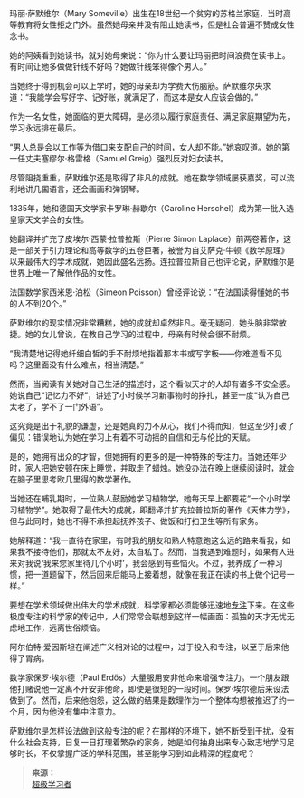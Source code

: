 玛丽·萨默维尔（Mary Someville）出生在18世纪一个贫穷的苏格兰家庭，当时高等教育将女性拒之门外。虽然她母亲并没有阻止她读书，但是社会普遍不赞成女性念书。

她的阿姨看到她读书，就对她母亲说：“你为什么要让玛丽把时间浪费在读书上。有时间让她多做做针线不好吗？她做针线笨得像个男人。”

当她终于得到机会可以上学时，她的母亲却为学费大伤脑筋。萨默维尔央求道：“我能学会写好字、记好账，就满足了，而这本是女人应该会做的。”

作为一名女性，她面临的更大障碍，是必须以履行家庭责任、满足家庭期望为先，学习永远排在最后。

“男人总是会以工作等为借口来支配自己的时间，女人却不能。”她哀叹道。她的第一任丈夫塞缪尔·格雷格（Samuel Greig）强烈反对妇女读书。


尽管阻挠重重，萨默维尔还是取得了非凡的成就。她在数学领域屡获嘉奖，可以流利地讲几国语言，还会画画和弹钢琴。

1835年，她和德国天文学家卡罗琳·赫歇尔（Caroline Herschel）成为第一批入选皇家天文学会的女性。

她翻译并扩充了皮埃尔·西蒙·拉普拉斯（Pierre Simon Laplace）前两卷著作，这是一部关于引力理论和高等数学的五卷巨著，被誉为自艾萨克·牛顿《数学原理》以来最伟大的学术成就，她因此盛名远扬。连拉普拉斯自己也评论说，萨默维尔是世界上唯一了解他作品的女性。

法国数学家西米恩·泊松（Simeon Poisson）曾经评论说：“在法国读得懂她的书的人不到20个。”


萨默维尔的现实情况非常糟糕，她的成就却卓然非凡。毫无疑问，她头脑非常敏捷。她的女儿曾说，在教自己学习的过程中，母亲有时候会很不耐烦。

“我清楚地记得她纤细白皙的手不耐烦地指着那本书或写字板——你难道看不见吗？这里面没有什么难点，相当清楚。”

然而，当阅读有关她对自己生活的描述时，这个看似天才的人却有诸多不安全感。她说自己“记忆力不好”，讲述了小时候学习新事物时的挣扎，甚至一度“认为自己太老了，学不了一门外语”。

这究竟是出于礼貌的谦虚，还是她真的力不从心，我们不得而知，但这至少打破了偏见：错误地认为她在学习上有着不可动摇的自信和无与伦比的天赋。


是的，她拥有出众的才智，但她拥有的更多的是一种特殊的专注力。当她还年少时，家人把她安顿在床上睡觉，并取走了蜡烛。她没办法在晚上继续阅读时，就会在脑子里思考欧几里得的数学著作。

当她还在哺乳期时，一位熟人鼓励她学习植物学，她每天早上都要花“一个小时学习植物学”。她取得了最伟大的成就，即翻译并扩充拉普拉斯的著作《天体力学》，但与此同时，她也不得不承担起抚养孩子、做饭和打扫卫生等所有家务。

她解释道：“我一直待在家里，有时我的朋友和熟人特意跑这么远的路来看我，如果我不接待他们，那就太不友好，太自私了。然而，当我遇到难题时，如果有人进来对我说‘我来您家里待几个小时’，我会感到有些恼火。不过，我养成了一种习惯，把一道题留下，然后回来后能马上接着想，就像在我正在读的书上做个记号一样。”


要想在学术领域做出伟大的学术成就，科学家都必须能够迅速地[专注](引用/资料/学习/专注.md?id=拖延)下来。在这些极度专注的科学家的传记中，人们常常会联想到这样一幅画面：孤独的天才无忧无虑地工作，远离世俗烦恼。

阿尔伯特·爱因斯坦在阐述广义相对论的过程中，过于投入和专注，以至于后来他得了胃病。

数学家保罗·埃尔德（Paul Erdős）大量服用安非他命来增强专注力。一个朋友跟他打赌说他一定离不开安非他命，即使是很短的一段时间。保罗·埃尔德后来设法做到了。然而，后来他抱怨，这么做的结果是数理作为一个整体构想被推迟了约一个月，因为他没有集中注意力。

萨默维尔是怎样设法做到这般专注的呢？在那样的环境下，她不断受到干扰，没有什么社会支持，日复一日打理着繁杂的家务，她是如何抽身出来专心致志地学习足够时长，不仅掌握广泛的学科范围，甚至能学习到如此精深的程度呢？

>**来源：**  
>[超级学习者](/读书/学习/超级学习者.md)


